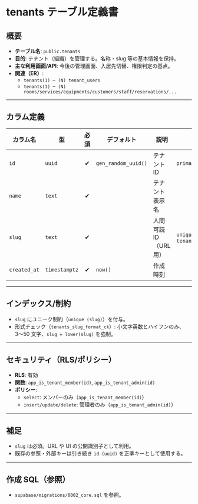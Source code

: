 # tenants テーブル定義書

## 概要
- **テーブル名**: `public.tenants`
- **目的**: テナント（組織）を管理する。名称・slug 等の基本情報を保持。
- **主な利用画面/API**: 今後の管理画面、入居先切替、権限判定の基点。
- **関連（ER）**:
  - `tenants(1) ─ (N) tenant_users`
  - `tenants(1) ─ (N) rooms/services/equipments/customers/staff/reservations/...`

---

## カラム定義

| カラム名 | 型 | 必須 | デフォルト | 説明 | 制約 |
| --- | --- | :-: | --- | --- | --- |
| `id` | `uuid` | ✔︎ | `gen_random_uuid()` | テナントID | `primary key` |
| `name` | `text` | ✔︎ |  | テナント表示名 |  |
| `slug` | `text` | ✔︎ |  | 人間可読ID（URL 用） | `unique`, `check tenants_slug_format_ck` |
| `created_at` | `timestamptz` | ✔︎ | `now()` | 作成時刻 |  |

---

## インデックス/制約
- `slug` にユニーク制約（`unique (slug)`）を付与。
- 形式チェック（`tenants_slug_format_ck`）: 小文字英数とハイフンのみ、3〜50 文字、`slug = lower(slug)` を強制。

---

## セキュリティ（RLS/ポリシー）
- **RLS**: 有効
- **関数**: `app_is_tenant_member(id)`, `app_is_tenant_admin(id)`
- **ポリシー**:
  - `select`: メンバーのみ（`app_is_tenant_member(id)`）
  - `insert/update/delete`: 管理者のみ（`app_is_tenant_admin(id)`）

---

## 補足
- `slug` は必須。URL や UI の公開識別子として利用。
- 既存の参照・外部キーは引き続き `id (uuid)` を正準キーとして使用する。

---

## 作成 SQL（参照）
- `supabase/migrations/0002_core.sql` を参照。
